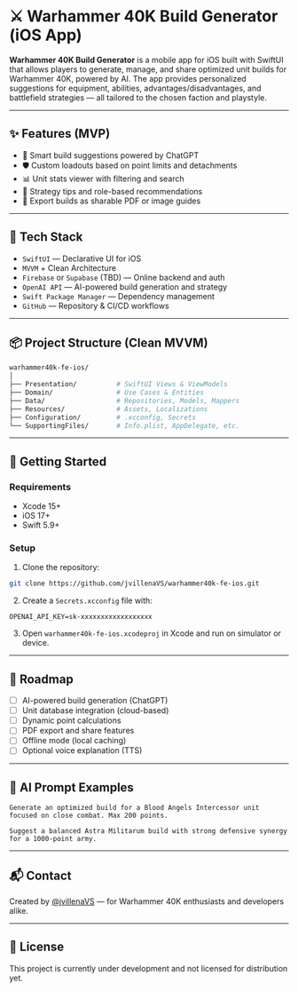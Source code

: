 # ⚔️ Warhammer 40K Build Generator (iOS App)

**Warhammer 40K Build Generator** is a mobile app for iOS built with SwiftUI that allows players to generate, manage, and share optimized unit builds for Warhammer 40K, powered by AI. The app provides personalized suggestions for equipment, abilities, advantages/disadvantages, and battlefield strategies — all tailored to the chosen faction and playstyle.

---

## ✨ Features (MVP)
- 🎯 Smart build suggestions powered by ChatGPT
- 🛡️ Custom loadouts based on point limits and detachments
- 📊 Unit stats viewer with filtering and search
- 🧠 Strategy tips and role-based recommendations
- 📄 Export builds as sharable PDF or image guides

---

## 🚧 Tech Stack

- `SwiftUI` — Declarative UI for iOS
- `MVVM` + Clean Architecture
- `Firebase` or `Supabase` (TBD) — Online backend and auth
- `OpenAI API` — AI-powered build generation and strategy
- `Swift Package Manager` — Dependency management
- `GitHub` — Repository & CI/CD workflows

---

## 📦 Project Structure (Clean MVVM)

```bash
warhammer40k-fe-ios/
│
├── Presentation/          # SwiftUI Views & ViewModels
├── Domain/                # Use Cases & Entities
├── Data/                  # Repositories, Models, Mappers
├── Resources/             # Assets, Localizations
├── Configuration/         # .xcconfig, Secrets
└── SupportingFiles/       # Info.plist, AppDelegate, etc.
```

---

## 🚀 Getting Started

### Requirements
- Xcode 15+
- iOS 17+
- Swift 5.9+

### Setup
1. Clone the repository:
```bash
git clone https://github.com/jvillenaVS/warhammer40k-fe-ios.git
```

2. Create a `Secrets.xcconfig` file with:
```text
OPENAI_API_KEY=sk-xxxxxxxxxxxxxxxxxx
```

3. Open `warhammer40k-fe-ios.xcodeproj` in Xcode and run on simulator or device.

---

## 📄 Roadmap

- [ ] AI-powered build generation (ChatGPT)
- [ ] Unit database integration (cloud-based)
- [ ] Dynamic point calculations
- [ ] PDF export and share features
- [ ] Offline mode (local caching)
- [ ] Optional voice explanation (TTS)

---

## 🤖 AI Prompt Examples

```text
Generate an optimized build for a Blood Angels Intercessor unit focused on close combat. Max 200 points.
```

```text
Suggest a balanced Astra Militarum build with strong defensive synergy for a 1000-point army.
```

---

## 📬 Contact

Created by [@jvillenaVS](https://github.com/jvillenaVS) — for Warhammer 40K enthusiasts and developers alike.

---

## 📜 License

This project is currently under development and not licensed for distribution yet.
